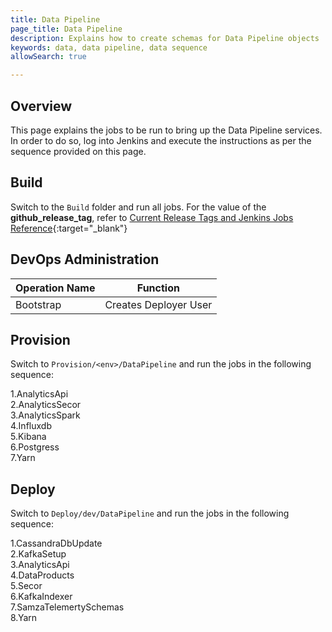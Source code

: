 ```yaml
---
title: Data Pipeline
page_title: Data Pipeline
description: Explains how to create schemas for Data Pipeline objects
keywords: data, data pipeline, data sequence 
allowSearch: true

---
```


## Overview
This page explains the jobs to be run to bring up the Data Pipeline services. In order to do so, log into Jenkins and execute the instructions as per the sequence provided on this page.

## Build

Switch to the `Build` folder and run all jobs. For the value of the **github_release_tag**, refer to [Current Release Tags and Jenkins Jobs Reference](developer-docs/server-installation/current_release_tags_n_jenkins_jobs){:target="_blank"}

## DevOps Administration

| Operation Name | Function              |
| -------------- | --------------------- |
| Bootstrap      | Creates Deployer User |

## Provision

Switch to `Provision/<env>/DataPipeline` and run the jobs in the following sequence: 

1.AnalyticsApi  
2.AnalyticsSecor  
3.AnalyticsSpark  
4.Influxdb  
5.Kibana  
6.Postgress  
7.Yarn  

## Deploy

Switch to `Deploy/dev/DataPipeline` and run the jobs in the following sequence:

1.CassandraDbUpdate  
2.KafkaSetup  
3.AnalyticsApi  
4.DataProducts  
5.Secor  
6.KafkaIndexer  
7.SamzaTelemertySchemas  
8.Yarn  
